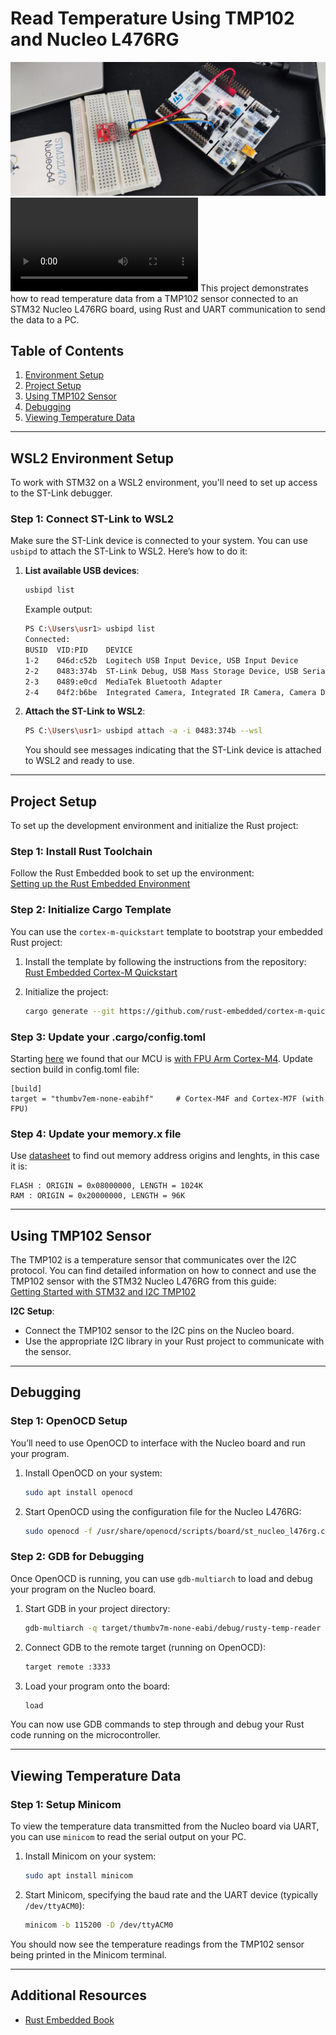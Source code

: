 # Read Temperature Using TMP102 and Nucleo L476RG
![alt text](img.jpg)
<video controls src="demo.mp4" title="Title"></video>
This project demonstrates how to read temperature data from a TMP102 sensor connected to an STM32 Nucleo L476RG board, using Rust and UART communication to send the data to a PC.

## Table of Contents
1. [Environment Setup](#wsl2-environment-setup)
2. [Project Setup](#project-setup)
3. [Using TMP102 Sensor](#using-tmp102-sensor)
4. [Debugging](#debugging)
5. [Viewing Temperature Data](#viewing-temperature-data)

---

## WSL2 Environment Setup

To work with STM32 on a WSL2 environment, you'll need to set up access to the ST-Link debugger.

### Step 1: Connect ST-Link to WSL2

Make sure the ST-Link device is connected to your system. You can use `usbipd` to attach the ST-Link to WSL2. Here’s how to do it:

1. **List available USB devices**:
    ```bash
    usbipd list
    ```

    Example output:
    ```bash
    PS C:\Users\usr1> usbipd list
    Connected:
    BUSID  VID:PID    DEVICE                                                        STATE
    1-2    046d:c52b  Logitech USB Input Device, USB Input Device                   Not shared
    2-2    0483:374b  ST-Link Debug, USB Mass Storage Device, USB Serial Device...  Shared
    2-3    0489:e0cd  MediaTek Bluetooth Adapter                                    Shared
    2-4    04f2:b6be  Integrated Camera, Integrated IR Camera, Camera DFU Device    Not shared
    ```

2. **Attach the ST-Link to WSL2**:
    ```bash
    PS C:\Users\usr1> usbipd attach -a -i 0483:374b --wsl
    ```

    You should see messages indicating that the ST-Link device is attached to WSL2 and ready to use.

---

## Project Setup

To set up the development environment and initialize the Rust project:

### Step 1: Install Rust Toolchain

Follow the Rust Embedded book to set up the environment:  
[Setting up the Rust Embedded Environment](https://docs.rust-embedded.org/book/intro/tooling.html)

### Step 2: Initialize Cargo Template

You can use the `cortex-m-quickstart` template to bootstrap your embedded Rust project:

1. Install the template by following the instructions from the repository:  
   [Rust Embedded Cortex-M Quickstart](https://github.com/rust-embedded/cortex-m-quickstart)
   
2. Initialize the project:
    ```bash
    cargo generate --git https://github.com/rust-embedded/cortex-m-quickstart
    ```

### Step 3: Update your .cargo/config.toml

Starting [here](https://www.st.com/content/ccc/resource/technical/document/data_brief/c8/3c/30/f7/d6/08/4a/26/DM00105918.pdf/files/DM00105918.pdf/jcr:content/translations/en.DM00105918.pdf) we found that our MCU is [with FPU Arm Cortex-M4](https://www.st.com/en/microcontrollers-microprocessors/stm32l476rg.html?ecmp=tt9470_gl_link_feb2019&rt=db&id=DB2196).
Update section build in config.toml file:
```
[build]
target = "thumbv7em-none-eabihf"     # Cortex-M4F and Cortex-M7F (with FPU)
```
### Step 4: Update your memory.x file

Use [datasheet](https://www.st.com/en/microcontrollers-microprocessors/stm32l476rg.html?ecmp=tt9470_gl_link_feb2019&rt=db&id=DB2196) to find out memory address origins and lenghts, in this case it is:
```
FLASH : ORIGIN = 0x08000000, LENGTH = 1024K
RAM : ORIGIN = 0x20000000, LENGTH = 96K
```
---

## Using TMP102 Sensor

The TMP102 is a temperature sensor that communicates over the I2C protocol. You can find detailed information on how to connect and use the TMP102 sensor with the STM32 Nucleo L476RG from this guide:  
[Getting Started with STM32 and I2C TMP102](https://www.digikey.com/en/maker/videos/shawn-hymel/getting-started-with-stm32-and-nucleo-part-2-how-to-use-i2c-to-read-temperature-sensor-tmp102)

**I2C Setup**:
- Connect the TMP102 sensor to the I2C pins on the Nucleo board.
- Use the appropriate I2C library in your Rust project to communicate with the sensor.

---

## Debugging

### Step 1: OpenOCD Setup

You’ll need to use OpenOCD to interface with the Nucleo board and run your program.

1. Install OpenOCD on your system:
    ```bash
    sudo apt install openocd
    ```

2. Start OpenOCD using the configuration file for the Nucleo L476RG:
    ```bash
    sudo openocd -f /usr/share/openocd/scripts/board/st_nucleo_l476rg.cfg
    ```

### Step 2: GDB for Debugging

Once OpenOCD is running, you can use `gdb-multiarch` to load and debug your program on the Nucleo board.

1. Start GDB in your project directory:
    ```bash
    gdb-multiarch -q target/thumbv7m-none-eabi/debug/rusty-temp-reader
    ```

2. Connect GDB to the remote target (running on OpenOCD):
    ```bash
    target remote :3333
    ```

3. Load your program onto the board:
    ```bash
    load
    ```

You can now use GDB commands to step through and debug your Rust code running on the microcontroller.

---

## Viewing Temperature Data

### Step 1: Setup Minicom

To view the temperature data transmitted from the Nucleo board via UART, you can use `minicom` to read the serial output on your PC.

1. Install Minicom on your system:
    ```bash
    sudo apt install minicom
    ```

2. Start Minicom, specifying the baud rate and the UART device (typically `/dev/ttyACM0`):
    ```bash
    minicom -b 115200 -D /dev/ttyACM0
    ```

You should now see the temperature readings from the TMP102 sensor being printed in the Minicom terminal.

---

## Additional Resources

- [Rust Embedded Book](https://docs.rust-embedded.org/book/)
